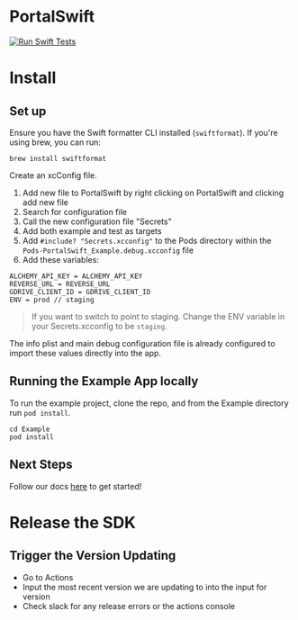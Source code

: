 # PortalSwift

[![Run Swift Tests](https://github.com/portal-hq/PortalSwift/actions/workflows/test.yml/badge.svg)](https://github.com/portal-hq/PortalSwift/actions/workflows/test.yml)

# Install

## Set up

Ensure you have the Swift formatter CLI installed (`swiftformat`). If you're using brew, you can run:

```
brew install swiftformat
```

Create an xcConfig file.

1. Add new file to PortalSwift by right clicking on PortalSwift and clicking add new file
2. Search for configuration file
3. Call the new configuration file "Secrets"
4. Add both example and test as targets
5. Add `#include? "Secrets.xcconfig"` to the Pods directory within the `Pods-PortalSwift_Example.debug.xcconfig` file
6. Add these variables:

```
ALCHEMY_API_KEY = ALCHEMY_API_KEY
REVERSE_URL = REVERSE_URL
GDRIVE_CLIENT_ID = GDRIVE_CLIENT_ID
ENV = prod // staging
```

> If you want to switch to point to staging. Change the ENV variable in your Secrets.xcconfig to be `staging`.

The info plist and main debug configuration file is already configured to import these values directly into the app.

## Running the Example App locally

To run the example project, clone the repo, and from the Example directory run `pod install`.

```
cd Example
pod install
```

## Next Steps

Follow our docs [here](https://docs.portalhq.io/swift-pod/portalswift) to get started!


# Release the SDK

## Trigger the Version Updating

- Go to Actions
- Input the most recent version we are updating to into the input for version
- Check slack for any release errors or the actions console

